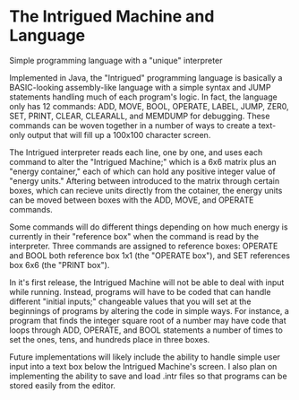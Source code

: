 # The Intrigued Machine and Language
Simple programming language with a "unique" interpreter

Implemented in Java, the "Intrigued" programming language is basically a BASIC-looking assembly-like language with a simple syntax and JUMP statements handling much of each program's logic. In fact, the language only has 12 commands: ADD, MOVE, BOOL, OPERATE, LABEL, JUMP, ZER0, SET, PRINT, CLEAR, CLEARALL, and MEMDUMP for debugging. These commands can be woven together in a number of ways to create a text-only output that will fill up a 100x100 character screen.

The Intrigued interpreter reads each line, one by one, and uses each command to alter the "Intrigued Machine;" which is a 6x6 matrix plus an "energy container," each of which can hold any positive integer value of "energy units." Aftering between introduced to the matrix through certain boxes, which can recieve units directly from the cotainer, the energy units can be moved between boxes with the ADD, MOVE, and OPERATE commands.  

Some commands will do different things depending on how much energy is currently in their "reference box" when the command is read by the interpreter. Three commands are assigned to reference boxes: OPERATE and BOOL both reference box 1x1 (the "OPERATE box"), and SET references box 6x6 (the "PRINT box"). 

In it's first release, the Intrigued Machine will not be able to deal with input while running. Instead, programs will have to be coded that can handle different "initial inputs;" changeable values that you will set at the beginnings of programs by altering the code in simple ways. For instance, a program that finds the integer square root of a number may have code that loops through ADD, OPERATE, and BOOL statements a number of times to set the ones, tens, and hundreds place in three boxes.  

Future implementations will likely include the ability to handle simple user input into a text box below the Intrigued Machine's screen. I also plan on implementing the ability to save and load .intr files so that programs can be stored easily from the editor.
